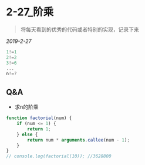 # 2-27_阶乘


> 将每天看到的优秀的代码或者特别的实现，记录下来

_2019-2-27_

```js
1!=1
2!=2
3!=6
...
n!=?
```

## Q&A

- 求n的阶乘

```js
function factorial(num) {
    if (num <= 1) {
		return 1;
	} else {
		return num * arguments.callee(num - 1);
	}
}
// console.log(factorial(10)); //3628800
```
